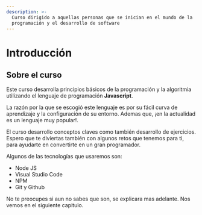 ```yaml
---
description: >-
  Curso dirigido a aquellas personas que se inician en el mundo de la
  programación y el desarrollo de software
---
```


# Introducción

## Sobre el curso

Este curso desarrolla principios básicos de la programación y la algoritmia utilizando el lenguaje de programación **Javascript**.

La razón por la que se escogió este lenguaje es por su fácil curva de aprendizaje y la configuración de su entorno. Ademas que, ¡en la actualidad es un lenguaje muy popular!.

El curso desarrollo conceptos claves como también desarrollo de ejercicios. Espero que te diviertas también con algunos retos que tenemos para ti, para ayudarte en convertirte en un gran programador.

Algunos de las tecnologías que usaremos son:

* Node JS
* Visual Studio Code
* NPM
* Git y Github

No te preocupes si aun no sabes que son, se explicara mas adelante. Nos vemos en el siguiente capitulo.

